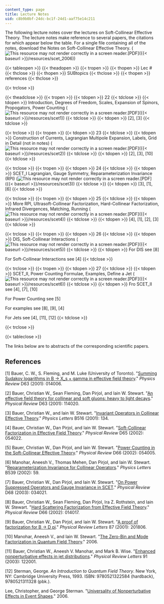 ```yaml
---
content_type: page
title: Lecture Notes
uid: c8b9b0bf-24dc-bc1f-24d1-aaf75e14c211
---
```


The following lecture notes cover the lectures on Soft-Collinear Effective Theory. The lecture notes make reference to several papers, the citations for which appear below the table. For a single file containing all of the notes, download the Notes on Soft-Collinear Effective Theory. (![This resource may not render correctly in a screen reader.](/images/inacessible.gif)[PDF]({{< baseurl >}}/resources/scet_2006))

{{< tableopen >}}
{{< theadopen >}}
{{< tropen >}}
{{< thopen >}}
Lec #
{{< thclose >}}
{{< thopen >}}
SUBtopics
{{< thclose >}}
{{< thopen >}}
references
{{< thclose >}}

{{< trclose >}}

{{< theadclose >}}
{{< tropen >}}
{{< tdopen >}}
22
{{< tdclose >}}
{{< tdopen >}}
Introduction, Degrees of Freedom, Scales, Expansion of Spinors, Propogators, Power Counting (![This resource may not render correctly in a screen reader.](/images/inacessible.gif)[PDF]({{< baseurl >}}/resources/scet1))
{{< tdclose >}}
{{< tdopen >}}
\[2\], \[3\]
{{< tdclose >}}

{{< trclose >}}
{{< tropen >}}
{{< tdopen >}}
23
{{< tdclose >}}
{{< tdopen >}}
Construction of Currents, Lagrangian Multipole Expansion, Labels, Grid in Detail (not in notes) (![This resource may not render correctly in a screen reader.](/images/inacessible.gif)[PDF]({{< baseurl >}}/resources/scet2))
{{< tdclose >}}
{{< tdopen >}}
\[2\], \[3\], \[10\]
{{< tdclose >}}

{{< trclose >}}
{{< tropen >}}
{{< tdopen >}}
24
{{< tdclose >}}
{{< tdopen >}}
SCET\_I Lagrangian, Gauge Symmetry, Reparameterization Invariance (RPI) (![This resource may not render correctly in a screen reader.](/images/inacessible.gif)[PDF]({{< baseurl >}}/resources/scet3))
{{< tdclose >}}
{{< tdopen >}}
\[3\], \[1\], \[6\]
{{< tdclose >}}

{{< trclose >}}
{{< tropen >}}
{{< tdopen >}}
25
{{< tdclose >}}
{{< tdopen >}}
More RPI, Ultrasoft-Collinear Factorization, Hard-Collinear Factorization, Infrared Divergences, Matching, Running (![This resource may not render correctly in a screen reader.](/images/inacessible.gif)[PDF]({{< baseurl >}}/resources/scet4))
{{< tdclose >}}
{{< tdopen >}}
\[4\], \[1\], \[2\], \[3\]
{{< tdclose >}}

{{< trclose >}}
{{< tropen >}}
{{< tdopen >}}
26
{{< tdclose >}}
{{< tdopen >}}
DIS, Soft-Collinear Interactions (![This resource may not render correctly in a screen reader.](/images/inacessible.gif)[PDF]({{< baseurl >}}/resources/scet5))
{{< tdclose >}}
{{< tdopen >}}
For DIS see \[8\]  
  
For Soft-Collinear Interactions see \[4\]
{{< tdclose >}}

{{< trclose >}}
{{< tropen >}}
{{< tdopen >}}
27
{{< tdclose >}}
{{< tdopen >}}
SCET\_II, Power Counting Formulae, Examples, Define a Jet (![This resource may not render correctly in a screen reader.](/images/inacessible.gif)[PDF]({{< baseurl >}}/resources/scet6))
{{< tdclose >}}
{{< tdopen >}}
Fro SCET\_II see \[4\], \[7\], \[10\]  
  
For Power Counting see \[5\]  
  
For examples see \[8\], \[9\], \[4\]  
  
For Jets see \[4\], \[11\], \[12\]
{{< tdclose >}}

{{< trclose >}}

{{< tableclose >}}

The links below are to abstracts of the corresponding scientific papers.

References
----------

\[1\] Bauer, C. W., S. Fleming, and M. Luke (University of Toronto). "[Summing Sudakov logarithms in B -> X\_s + gamma in effective field theory](http://de.arxiv.org/abs/hep-ph/0005275)." _Physics Review_ D63 (2001): 014006.

\[2\] Bauer, Christian W., Sean Fleming, Dan Pirjol, and Iain W. Stewart. "[An effective field theory for collinear and soft gluons: heavy to light decays](http://de.arxiv.org/abs/hep-ph/0011336)." _Physical Review_ D63 (2001): 114020.

\[3\] Bauer, Christian W., and Iain W. Stewart. "[Invariant Operators in Collinear Effective Theory](http://de.arxiv.org/abs/hep-ph/0107001)." _Physics Letters_ B516 (2001): 134.

\[4\] Bauer, Christian W., Dan Pirjol, and Iain W. Stewart. "[Soft-Collinear Factorization in Effective Field Theory](http://de.arxiv.org/abs/hep-ph/0109045)." _Physical Review_ D65 (2002): 054022.

\[5\] Bauer, Christian W., Dan Pirjol, and Iain W. Stewart. "[Power Counting in the Soft-Collinear Effective Theory](http://de.arxiv.org/abs/hep-ph/0205289)." _Physical Review_ D66 (2002): 054005.

\[6\] Manohar, Aneesh V., Thomas Mehen, Dan Pirjol, and Iain W. Stewart. "[Reparameterization Invariance for Collinear Operators](http://de.arxiv.org/abs/hep-ph/0204229)." _Physics Letters_ B539 (2002): 59.

\[7\] Bauer, Christian W., Dan Pirjol, and Iain W. Stewart. "[On Power Suppressed Operators and Gauge Invariance in SCET](http://de.arxiv.org/abs/hep-ph/0303156)." _Physical Review_ D68 (2003): 034021.

\[8\] Bauer, Christian W., Sean Fleming, Dan Pirjol, Ira Z. Rothstein, and Iain W. Stewart. "[Hard Scattering Factorization from Effective Field Theory](http://de.arxiv.org/abs/hep-ph/0202088)." _Physical Review_ D66 (2002): 014017.

\[9\] Bauer, Christian W., Dan Pirjol, and Iain W. Stewart. "[A proof of factorization for B -> D pi](http://de.arxiv.org/abs/hep-ph/0107002)." _Physical Review Letters_ 87 (2001): 201806.

\[10\] Manohar, Aneesh V., and Iain W. Stewart. "[The Zero-Bin and Mode Factorization in Quantum Field Theory](http://de.arxiv.org/abs/hep-ph/0605001)." 2006.

\[11\] Bauer, Christian W., Aneesh V. Manohar, and Mark B. Wise. "[Enhanced nonperturbative effects in jet distributions](http://de.arxiv.org/abs/hep-ph/0212255)." _Physical Review Letters_ 91 (2003): 122001.

\[12\] Sterman, George. _An Introduction to Quantum Field Theory_. New York, NY: Cambridge University Press, 1993. ISBN: 9780521322584 (hardback), 9780521311328 (pbk.).

Lee, Christopher, and George Sterman. "[Universality of Nonperturbative Effects in Event Shapes](http://de.arxiv.org/abs/hep-ph/0603066)." 2006.